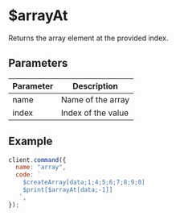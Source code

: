 # $arrayAt

Returns the array element at the provided index.

## Parameters

| Parameter | Description        |
| --------- | ------------------ |
| name      | Name of the array  |
| index     | Index of the value |

## Example

```js
client.command({
  name: "array",
  code: `
    $createArray[data;1;4;5;6;7;8;9;0]
    $print[$arrayAt[data;-1]]
   `,
});
```
